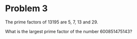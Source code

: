 # Problem 3
The prime factors of 13195 are 5, 7, 13 and 29.

What is the largest prime factor of the number 600851475143?
